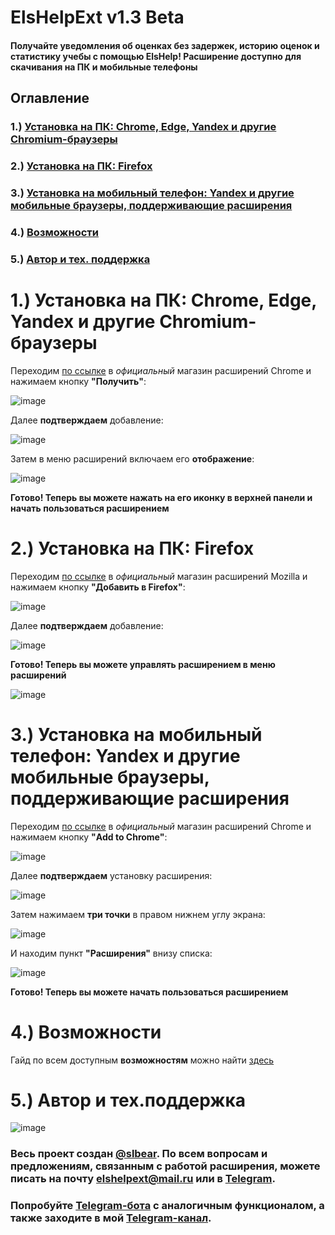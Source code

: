 # ElsHelpExt v1.3 Beta
#### Получайте уведомления об оценках без задержек, историю оценок и статистику учебы с помощью ElsHelp! Расширение доступно для скачивания на ПК и мобильные телефоны
## Оглавление
### 1.) [Установка на ПК: Chrome, Edge, Yandex и другие Chromium-браузеры](#пункт1)
### 2.) [Установка на ПК: Firefox](#пункт2)
### 3.) [Установка на мобильный телефон: Yandex и другие мобильные браузеры, поддерживающие расширения](#пункт3)
### 4.) [Возможности](#пункт4)
### 5.) [Автор и тех. поддержка](#пункт5)


<a name="пункт1"></a> 
# 1.) Установка на ПК: Chrome, Edge, Yandex и другие Chromium-браузеры

Переходим [по ссылке](https://chromewebstore.google.com/detail/elshelp/bmdnfegelmgebfegdomphfckbplkgneg) в *официальный* магазин расширений Chrome и нажимаем кнопку **"Получить"**:

![image](https://github.com/user-attachments/assets/a552ceeb-31e0-4084-b4ff-a52f09fd0bfa)

Далее **подтверждаем** добавление:

![image](https://github.com/user-attachments/assets/d60faca1-a10a-4245-99b7-52861d716e1d)

Затем в меню расширений включаем его **отображение**:

![image](https://github.com/user-attachments/assets/b6f6b745-64cb-44fb-8581-a3bb7f4d5964)

**Готово! Теперь вы можете нажать на его иконку в верхней панели и начать пользоваться расширением**

<a name="пункт2"></a>
# 2.) Установка на ПК: Firefox

Переходим [по ссылке](https://addons.mozilla.org/ru/firefox/addon/elshelp) в *официальный* магазин расширений Mozilla и нажимаем кнопку **"Добавить в Firefox"**:

![image](https://github.com/user-attachments/assets/183bfd83-6058-4132-accc-4207bd631a9b)

Далее **подтверждаем** добавление:

![image](https://github.com/user-attachments/assets/cc5b25cb-d1aa-484e-90e7-83ae4d4ecb17)

**Готово! Теперь вы можете управлять расширением в меню расширений**

![image](https://github.com/user-attachments/assets/9a33c173-41f9-4500-a6c1-9f838ba193a4)

<a name="пункт3"></a>
# 3.) Установка на мобильный телефон: Yandex и другие мобильные браузеры, поддерживающие расширения

Переходим [по ссылке](https://chromewebstore.google.com/detail/elshelp/bmdnfegelmgebfegdomphfckbplkgneg) в *официальный* магазин расширений Chrome и нажимаем кнопку **"Add to Chrome"**:

![image](https://github.com/user-attachments/assets/01510c71-ec6c-437c-b570-eaf14a8675f8)

Далее **подтверждаем** установку расширения: 

![image](https://github.com/user-attachments/assets/7940a302-5d47-47fc-bd99-3b3bd26b408f)

Затем нажимаем **три точки** в правом нижнем углу экрана:

![image](https://github.com/user-attachments/assets/13f201ba-bd3c-4459-a1a4-d26dc93fff35)

И находим пункт **"Расширения"** внизу списка:

![image](https://github.com/user-attachments/assets/2ece6895-f0a0-45e9-8ae9-5def135fc7f1)

**Готово! Теперь вы можете начать пользоваться расширением**

<a name="пункт4"></a> 
# 4.) Возможности
Гайд по всем доступным **возможностям** можно найти [здесь](https://github.com/theslothbear/ElsHelpExt)

<a name="пункт5"></a>
# 5.) Автор и тех.поддержка

![image](https://github.com/user-attachments/assets/964b1faa-997d-4ef9-b2ec-337ae196c982)


### Весь проект создан [@slbear](https://t.me/slbear). По всем вопросам и предложениям, связанным с работой расширения, можете писать на почту elshelpext@mail.ru или в [Telegram](https://t.me/slbear).
### Попробуйте [Telegram-бота](https://t.me/elschool_help_bot) с аналогичным функционалом, а также заходите в мой [Telegram-канал](https://t.me/slbden).



